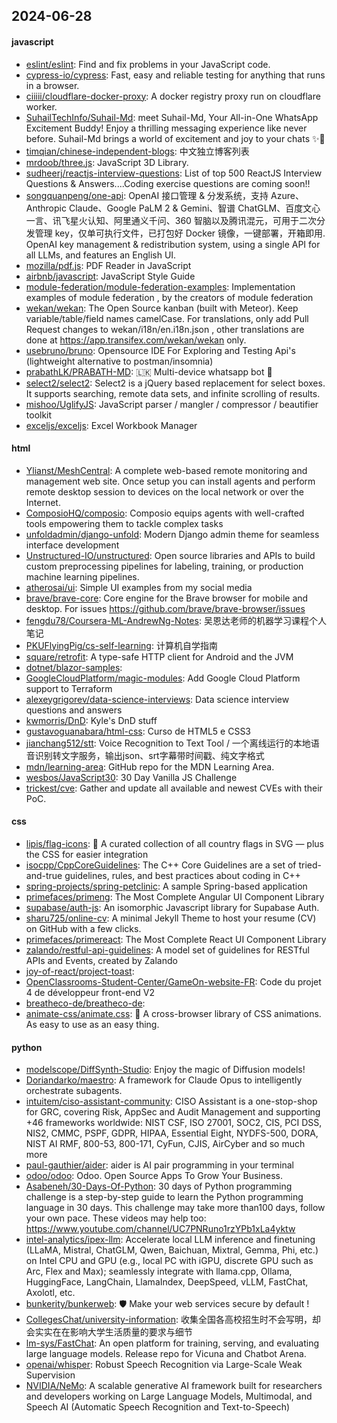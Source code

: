 ## 2024-06-28

#### javascript
* [eslint/eslint](https://github.com/eslint/eslint): Find and fix problems in your JavaScript code.
* [cypress-io/cypress](https://github.com/cypress-io/cypress): Fast, easy and reliable testing for anything that runs in a browser.
* [ciiiii/cloudflare-docker-proxy](https://github.com/ciiiii/cloudflare-docker-proxy): A docker registry proxy run on cloudflare worker.
* [SuhailTechInfo/Suhail-Md](https://github.com/SuhailTechInfo/Suhail-Md): meet Suhail-Md, Your All-in-One WhatsApp Excitement Buddy! Enjoy a thrilling messaging experience like never before. Suhail-Md brings a world of excitement and joy to your chats ✨🤖
* [timqian/chinese-independent-blogs](https://github.com/timqian/chinese-independent-blogs): 中文独立博客列表
* [mrdoob/three.js](https://github.com/mrdoob/three.js): JavaScript 3D Library.
* [sudheerj/reactjs-interview-questions](https://github.com/sudheerj/reactjs-interview-questions): List of top 500 ReactJS Interview Questions & Answers....Coding exercise questions are coming soon!!
* [songquanpeng/one-api](https://github.com/songquanpeng/one-api): OpenAI 接口管理 & 分发系统，支持 Azure、Anthropic Claude、Google PaLM 2 & Gemini、智谱 ChatGLM、百度文心一言、讯飞星火认知、阿里通义千问、360 智脑以及腾讯混元，可用于二次分发管理 key，仅单可执行文件，已打包好 Docker 镜像，一键部署，开箱即用. OpenAI key management & redistribution system, using a single API for all LLMs, and features an English UI.
* [mozilla/pdf.js](https://github.com/mozilla/pdf.js): PDF Reader in JavaScript
* [airbnb/javascript](https://github.com/airbnb/javascript): JavaScript Style Guide
* [module-federation/module-federation-examples](https://github.com/module-federation/module-federation-examples): Implementation examples of module federation , by the creators of module federation
* [wekan/wekan](https://github.com/wekan/wekan): The Open Source kanban (built with Meteor). Keep variable/table/field names camelCase. For translations, only add Pull Request changes to wekan/i18n/en.i18n.json , other translations are done at https://app.transifex.com/wekan/wekan only.
* [usebruno/bruno](https://github.com/usebruno/bruno): Opensource IDE For Exploring and Testing Api's (lightweight alternative to postman/insomnia)
* [prabathLK/PRABATH-MD](https://github.com/prabathLK/PRABATH-MD): 🇱🇰 Multi-device whatsapp bot 🎉
* [select2/select2](https://github.com/select2/select2): Select2 is a jQuery based replacement for select boxes. It supports searching, remote data sets, and infinite scrolling of results.
* [mishoo/UglifyJS](https://github.com/mishoo/UglifyJS): JavaScript parser / mangler / compressor / beautifier toolkit
* [exceljs/exceljs](https://github.com/exceljs/exceljs): Excel Workbook Manager

#### html
* [Ylianst/MeshCentral](https://github.com/Ylianst/MeshCentral): A complete web-based remote monitoring and management web site. Once setup you can install agents and perform remote desktop session to devices on the local network or over the Internet.
* [ComposioHQ/composio](https://github.com/ComposioHQ/composio): Composio equips agents with well-crafted tools empowering them to tackle complex tasks
* [unfoldadmin/django-unfold](https://github.com/unfoldadmin/django-unfold): Modern Django admin theme for seamless interface development
* [Unstructured-IO/unstructured](https://github.com/Unstructured-IO/unstructured): Open source libraries and APIs to build custom preprocessing pipelines for labeling, training, or production machine learning pipelines.
* [atherosai/ui](https://github.com/atherosai/ui): Simple UI examples from my social media
* [brave/brave-core](https://github.com/brave/brave-core): Core engine for the Brave browser for mobile and desktop. For issues https://github.com/brave/brave-browser/issues
* [fengdu78/Coursera-ML-AndrewNg-Notes](https://github.com/fengdu78/Coursera-ML-AndrewNg-Notes): 吴恩达老师的机器学习课程个人笔记
* [PKUFlyingPig/cs-self-learning](https://github.com/PKUFlyingPig/cs-self-learning): 计算机自学指南
* [square/retrofit](https://github.com/square/retrofit): A type-safe HTTP client for Android and the JVM
* [dotnet/blazor-samples](https://github.com/dotnet/blazor-samples): 
* [GoogleCloudPlatform/magic-modules](https://github.com/GoogleCloudPlatform/magic-modules): Add Google Cloud Platform support to Terraform
* [alexeygrigorev/data-science-interviews](https://github.com/alexeygrigorev/data-science-interviews): Data science interview questions and answers
* [kwmorris/DnD](https://github.com/kwmorris/DnD): Kyle's DnD stuff
* [gustavoguanabara/html-css](https://github.com/gustavoguanabara/html-css): Curso de HTML5 e CSS3
* [jianchang512/stt](https://github.com/jianchang512/stt): Voice Recognition to Text Tool / 一个离线运行的本地语音识别转文字服务，输出json、srt字幕带时间戳、纯文字格式
* [mdn/learning-area](https://github.com/mdn/learning-area): GitHub repo for the MDN Learning Area.
* [wesbos/JavaScript30](https://github.com/wesbos/JavaScript30): 30 Day Vanilla JS Challenge
* [trickest/cve](https://github.com/trickest/cve): Gather and update all available and newest CVEs with their PoC.

#### css
* [lipis/flag-icons](https://github.com/lipis/flag-icons): 🎏 A curated collection of all country flags in SVG — plus the CSS for easier integration
* [isocpp/CppCoreGuidelines](https://github.com/isocpp/CppCoreGuidelines): The C++ Core Guidelines are a set of tried-and-true guidelines, rules, and best practices about coding in C++
* [spring-projects/spring-petclinic](https://github.com/spring-projects/spring-petclinic): A sample Spring-based application
* [primefaces/primeng](https://github.com/primefaces/primeng): The Most Complete Angular UI Component Library
* [supabase/auth-js](https://github.com/supabase/auth-js): An isomorphic Javascript library for Supabase Auth.
* [sharu725/online-cv](https://github.com/sharu725/online-cv): A minimal Jekyll Theme to host your resume (CV) on GitHub with a few clicks.
* [primefaces/primereact](https://github.com/primefaces/primereact): The Most Complete React UI Component Library
* [zalando/restful-api-guidelines](https://github.com/zalando/restful-api-guidelines): A model set of guidelines for RESTful APIs and Events, created by Zalando
* [joy-of-react/project-toast](https://github.com/joy-of-react/project-toast): 
* [OpenClassrooms-Student-Center/GameOn-website-FR](https://github.com/OpenClassrooms-Student-Center/GameOn-website-FR): Code du projet 4 de développeur front-end V2
* [breatheco-de/breatheco-de](https://github.com/breatheco-de/breatheco-de): 
* [animate-css/animate.css](https://github.com/animate-css/animate.css): 🍿 A cross-browser library of CSS animations. As easy to use as an easy thing.

#### python
* [modelscope/DiffSynth-Studio](https://github.com/modelscope/DiffSynth-Studio): Enjoy the magic of Diffusion models!
* [Doriandarko/maestro](https://github.com/Doriandarko/maestro): A framework for Claude Opus to intelligently orchestrate subagents.
* [intuitem/ciso-assistant-community](https://github.com/intuitem/ciso-assistant-community): CISO Assistant is a one-stop-shop for GRC, covering Risk, AppSec and Audit Management and supporting +46 frameworks worldwide: NIST CSF, ISO 27001, SOC2, CIS, PCI DSS, NIS2, CMMC, PSPF, GDPR, HIPAA, Essential Eight, NYDFS-500, DORA, NIST AI RMF, 800-53, 800-171, CyFun, CJIS, AirCyber and so much more
* [paul-gauthier/aider](https://github.com/paul-gauthier/aider): aider is AI pair programming in your terminal
* [odoo/odoo](https://github.com/odoo/odoo): Odoo. Open Source Apps To Grow Your Business.
* [Asabeneh/30-Days-Of-Python](https://github.com/Asabeneh/30-Days-Of-Python): 30 days of Python programming challenge is a step-by-step guide to learn the Python programming language in 30 days. This challenge may take more than100 days, follow your own pace. These videos may help too: https://www.youtube.com/channel/UC7PNRuno1rzYPb1xLa4yktw
* [intel-analytics/ipex-llm](https://github.com/intel-analytics/ipex-llm): Accelerate local LLM inference and finetuning (LLaMA, Mistral, ChatGLM, Qwen, Baichuan, Mixtral, Gemma, Phi, etc.) on Intel CPU and GPU (e.g., local PC with iGPU, discrete GPU such as Arc, Flex and Max); seamlessly integrate with llama.cpp, Ollama, HuggingFace, LangChain, LlamaIndex, DeepSpeed, vLLM, FastChat, Axolotl, etc.
* [bunkerity/bunkerweb](https://github.com/bunkerity/bunkerweb): 🛡️ Make your web services secure by default !
* [CollegesChat/university-information](https://github.com/CollegesChat/university-information): 收集全国各高校招生时不会写明，却会实实在在影响大学生活质量的要求与细节
* [lm-sys/FastChat](https://github.com/lm-sys/FastChat): An open platform for training, serving, and evaluating large language models. Release repo for Vicuna and Chatbot Arena.
* [openai/whisper](https://github.com/openai/whisper): Robust Speech Recognition via Large-Scale Weak Supervision
* [NVIDIA/NeMo](https://github.com/NVIDIA/NeMo): A scalable generative AI framework built for researchers and developers working on Large Language Models, Multimodal, and Speech AI (Automatic Speech Recognition and Text-to-Speech)
